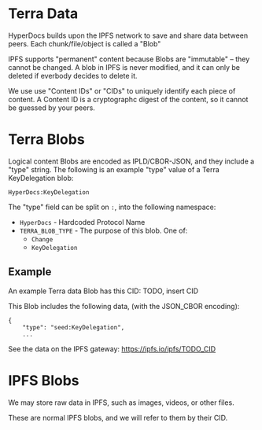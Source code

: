# Terra Data

HyperDocs builds upon the IPFS network to save and share data between peers. Each chunk/file/object is called a "Blob"

IPFS supports "permanent" content because Blobs are "immutable" – they cannot be changed. A blob in IPFS is never modified, and it can only be deleted if everbody decides to delete it.

We use use "Content IDs" or "CIDs" to uniquely identify each piece of content. A Content ID is a cryptographc digest of the content, so it cannot be guessed by your peers.

# Terra Blobs

Logical content Blobs are encoded as IPLD/CBOR-JSON, and they include a "type" string. The following is an example "type" value of a Terra KeyDelegation blob:

```
HyperDocs:KeyDelegation
```

The "type" field can be split on `:`, into the following namespace:

- `HyperDocs` - Hardcoded Protocol Name
- `TERRA_BLOB_TYPE` - The purpose of this blob. One of:
  - `Change`
  - `KeyDelegation`

## Example

An example Terra data Blob has this CID: TODO, insert CID

This Blob includes the following data, (with the JSON_CBOR encoding):

```
{
    "type": "seed:KeyDelegation",
    ...
```

See the data on the IPFS gateway: https://ipfs.io/ipfs/TODO_CID

# IPFS Blobs

We may store raw data in IPFS, such as images, videos, or other files.

These are normal IPFS blobs, and we will refer to them by their CID.
